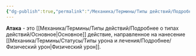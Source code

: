 ```yaml
---
{"dg-publish":true,"permalink":"/Механика/Термины/Типы действий/Подробнее о типах действий/Атака/","noteIcon":"","created":"2025-10-12T10:43:16.754+03:00","updated":"2025-09-23T13:40:16.711+03:00"}
---
```




**Атака** - это [[Механика/Термины/Типы действий/Подробнее о типах действий/Основное\|Основное]] действие, направленное на нанесение [[Механика/Термины/Статусы/Типы урона и лечения/Подробнее/Физический урон\|Физический урон]]. 